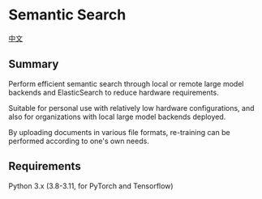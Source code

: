 # Semantic Search

[中文](README.zh.md)

## Summary

Perform efficient semantic search through local or remote large model backends and ElasticSearch to reduce hardware requirements.

Suitable for personal use with relatively low hardware configurations, and also for organizations with local large model backends deployed.

By uploading documents in various file formats, re-training can be performed according to one's own needs.

## Requirements

Python 3.x (3.8-3.11, for PyTorch and Tensorflow)
